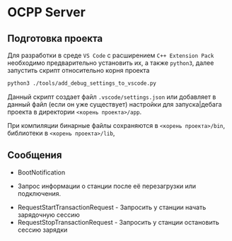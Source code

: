 # OCPP Server
## Подготовка проекта
Для разработки в среде `VS Code` с расширением `C++ Extension Pack` необходимо предварительно установить их, а также `python3`, далее запустить скрипт относительно корня проекта

```bash
python3 ./tools/add_debug_settings_to_vscode.py
```

Данный скрипт создает файл `.vscode/settings.json` или добавляет в данный файл (если он уже существует) настройки для запуска|дебага проекта в директории `<корень проекта>/app`.

При компиляции бинарные файлы сохраняются в `<корень проекта>/bin`, библиотеки в `<корень проекта>/lib`,

## Сообщения
* BootNotification
- Запрос информации о станции после её перезагрузки или подключения.
* RequestStartTransactionRequest - Запросить у станции начать зарядочную сессию
* RequestStopTransactionRequest - Запросить у станции остановить сессию зарядки


